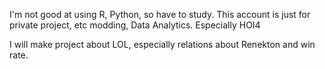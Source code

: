 
I'm not good at using R, Python, so have to study.
This account is just for private project, etc modding, Data Analytics.
Especially HOI4

I will make project about LOL, especially relations about Renekton and win rate.
